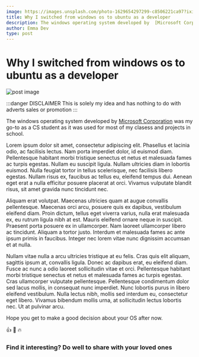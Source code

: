 ```yaml
---
image: https://images.unsplash.com/photo-1629654297299-c8506221ca97?ixid=MnwxMjA3fDB8MHxwaG90by1wYWdlfHx8fGVufDB8fHx8&ixlib=rb-1.2.1&auto=format&fit=crop&w=667&q=80
title: Why I switched from windows os to ubuntu as a developer
description: The windows operating system developed by  [Microsoft Corporation](https://www.microsoft.com/en-ng)was my go-to as a CS student as it was used for most of my clasess and projects in school.
author: Emma Dev
type: post
---
```


# Why I switched from windows os to ubuntu as a developer

![post image](https://images.unsplash.com/photo-1629654297299-c8506221ca97?ixid=MnwxMjA3fDB8MHxwaG90by1wYWdlfHx8fGVufDB8fHx8&ixlib=rb-1.2.1&auto=format&fit=crop&w=667&q=80)

:::danger DISCLAIMER
This is solely my idea and has nothing to do with adverts sales or promotion
:::

The windows operating system developed by [Microsoft Corporation](https://www.microsoft.com/en-ng)
was my go-to as a CS student as it was used for most of my clasess and projects in school.

Lorem ipsum dolor sit amet, consectetur adipiscing elit. Phasellus et lacinia odio, ac facilisis lectus. Nam porta imperdiet dolor, id euismod diam. Pellentesque habitant morbi tristique senectus et netus et malesuada fames ac turpis egestas. Nullam eu suscipit ligula. Nullam ultricies diam in lobortis euismod. Nulla feugiat tortor in tellus scelerisque, nec facilisis libero egestas. Nullam risus ex, faucibus ac tellus eu, eleifend tempus dui. Aenean eget erat a nulla efficitur posuere placerat at orci. Vivamus vulputate blandit risus, sit amet gravida nunc tincidunt nec.

Aliquam erat volutpat. Maecenas ultricies quam at augue convallis pellentesque. Maecenas orci arcu, posuere quis ex dapibus, vestibulum eleifend diam. Proin dictum, tellus eget viverra varius, nulla erat malesuada ex, eu rutrum ligula nibh at est. Mauris eleifend ornare neque in suscipit. Praesent porta posuere ex in ullamcorper. Nam laoreet ullamcorper libero ac tincidunt. Aliquam a tortor justo. Interdum et malesuada fames ac ante ipsum primis in faucibus. Integer nec lorem vitae nunc dignissim accumsan et at nulla.

Nullam vitae nulla a arcu ultricies tristique at eu felis. Cras quis elit aliquam, sagittis ipsum at, convallis ligula. Donec ac dapibus erat, eu eleifend diam. Fusce ac nunc a odio laoreet sollicitudin vitae et orci. Pellentesque habitant morbi tristique senectus et netus et malesuada fames ac turpis egestas. Cras ullamcorper vulputate pellentesque. Pellentesque condimentum dolor sed lacus mollis, in consequat nunc imperdiet. Nunc lobortis purus in libero eleifend vestibulum. Nulla lectus nibh, mollis sed interdum eu, consectetur eget libero. Vivamus bibendum mollis urna, at sollicitudin lectus lobortis nec. Ut at pulvinar arcu.

Hope you get to make a good decision about your OS after now.

👍 💯 🔥

### Find it interesting? Do well to share with your loved ones


<social-share :networks="['facebook', 'twitter', 'whatsapp', 'telegram']"/>
